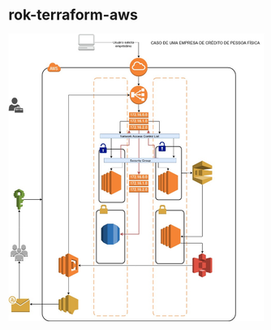 # rok-terraform-aws

![Project Structure](https://github.com/renatorp/rok-terraform-aws/blob/master/aws-2.jpg)
